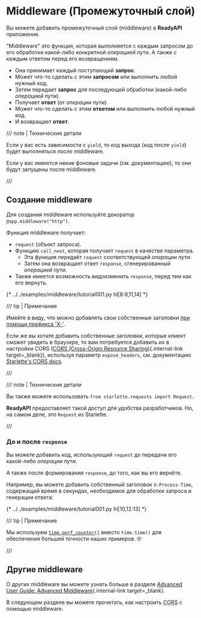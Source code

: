 # Middleware (Промежуточный слой)

Вы можете добавить промежуточный слой (middleware) в **ReadyAPI** приложение.

"Middleware" это функция, которая выполняется с каждым запросом до его обработки какой-либо конкретной *операцией пути*.
А также с каждым ответом перед его возвращением.


* Она принимает каждый поступающий **запрос**.
* Может что-то сделать с этим **запросом** или выполнить любой нужный код.
* Затем передает **запрос** для последующей обработки (какой-либо *операцией пути*).
* Получает **ответ** (от *операции пути*).
* Может что-то сделать с этим **ответом** или выполнить любой нужный код.
* И возвращает **ответ**.

/// note | Технические детали

Если у вас есть зависимости с `yield`, то код выхода (код после `yield`) будет выполняться *после* middleware.

Если у вас имеются некие фоновые задачи (см. документацию), то они будут запущены после middleware.

///

## Создание middleware

Для создания middleware используйте декоратор `@app.middleware("http")`.

Функция middleware получает:

* `request` (объект запроса).
* Функцию `call_next`, которая получает `request` в качестве параметра.
    * Эта функция передаёт `request` соответствующей *операции пути*.
    * Затем она возвращает ответ `response`, сгенерированный *операцией пути*.
* Также имеется возможность видоизменить `response`, перед тем как его вернуть.

{* ../../examples/middleware/tutorial001.py hl[8:9,11,14] *}

/// tip | Примечание

Имейте в виду, что можно добавлять свои собственные заголовки <a href="https://developer.mozilla.org/en-US/docs/Web/HTTP/Headers" class="external-link" target="_blank">при помощи префикса 'X-'</a>.

Если же вы хотите добавить собственные заголовки, которые клиент сможет увидеть в браузере, то вам потребуется добавить их в настройки CORS ([CORS (Cross-Origin Resource Sharing)](cors.md){.internal-link target=_blank}), используя параметр `expose_headers`, см. документацию <a href="https://www.starlette.io/middleware/#corsmiddleware" class="external-link" target="_blank">Starlette's CORS docs</a>.

///

/// note | Технические детали

Вы также можете использовать `from starlette.requests import Request`.

**ReadyAPI** предоставляет такой доступ для удобства разработчиков. Но, на самом деле, это `Request` из Starlette.

///

### До и после `response`

Вы можете добавить код, использующий `request` до передачи его какой-либо *операции пути*.

А также после формирования `response`, до того, как вы его вернёте.

Например, вы можете добавить собственный заголовок `X-Process-Time`, содержащий время в секундах, необходимое для обработки запроса и генерации ответа:

{* ../../examples/middleware/tutorial001.py hl[10,12:13] *}

/// tip | Примечание

Мы используем <a href="https://docs.python.org/3/library/time.html#time.perf_counter" class="external-link" target="_blank">`time.perf_counter()`</a> вместо `time.time()` для обеспечения большей точности наших примеров. 🤓

///

## Другие middleware

О других middleware вы можете узнать больше в разделе [Advanced User Guide: Advanced Middleware](../advanced/middleware.md){.internal-link target=_blank}.

В следующем разделе вы можете прочитать, как настроить <abbr title="Cross-Origin Resource Sharing">CORS</abbr> с помощью middleware.
